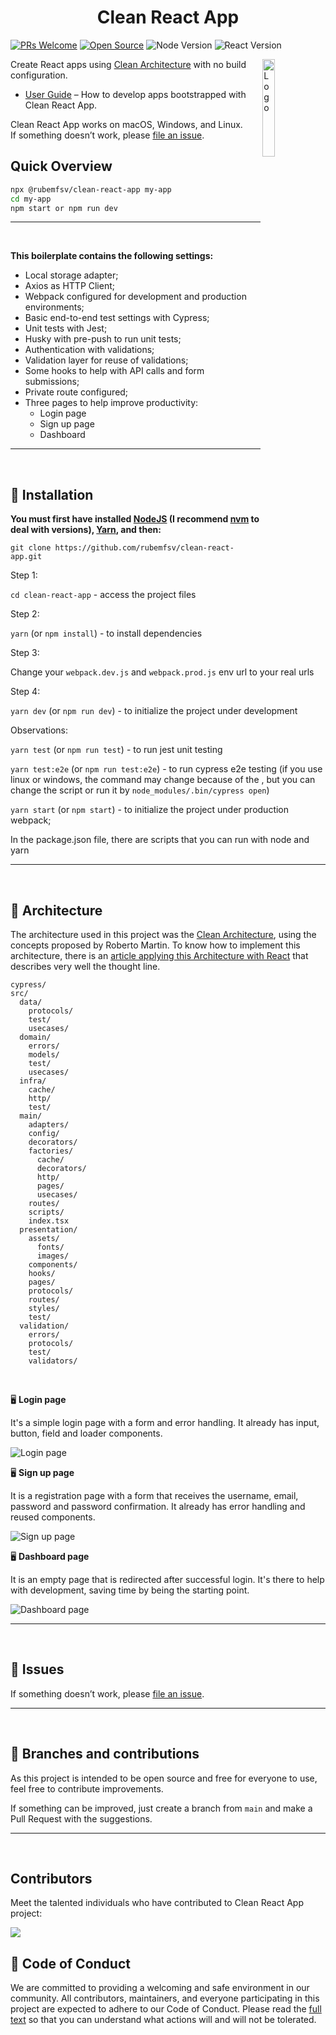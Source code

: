 <center><h1>Clean React App</h1></center>

[![PRs Welcome](https://img.shields.io/badge/PRs-welcome-green.svg)](https://github.com/rubemfsv/clean-react-app)
[![Open Source](https://badges.frapsoft.com/os/v1/open-source.svg?v=103)](https://opensource.org/)
![Node Version](https://img.shields.io/static/v1?label=node&message=18.18.0&color=00579d)
![React Version](https://img.shields.io/static/v1?label=react&message=18.2.0&color=42a5f5)

<img alt="Logo" align="right" src="https://upload.wikimedia.org/wikipedia/commons/a/a7/React-icon.svg" width="20%" />

Create React apps using [Clean Architecture](https://dev.to/rubemfsv/clean-architecture-the-concept-behind-the-code-52do) with no build configuration.

- [User Guide](https://dev.to/rubemfsv/clean-architecture-applying-with-react-40h6) – How to develop apps bootstrapped with Clean React App.

Clean React App works on macOS, Windows, and Linux.<br>
If something doesn’t work, please [file an issue](https://github.com/rubemfsv/clean-react-app/issues/new).<br>

## Quick Overview

```sh
npx @rubemfsv/clean-react-app my-app
cd my-app
npm start or npm run dev
```

<hr />
<br />

**This boilerplate contains the following settings:**
- Local storage adapter;
- Axios as HTTP Client;
- Webpack configured for development and production environments;
- Basic end-to-end test settings with Cypress;
- Unit tests with Jest;
- Husky with pre-push to run unit tests;
- Authentication with validations;
- Validation layer for reuse of validations;
- Some hooks to help with API calls and form submissions;
- Private route configured;
- Three pages to help improve productivity:
  - Login page
  - Sign up page
  - Dashboard

<hr />
<br />


## :construction_worker:  **Installation**

**You must first have installed [NodeJS](https://nodejs.org/) (I recommend [nvm](https://github.com/nvm-sh/nvm) to deal with versions), [Yarn](https://yarnpkg.com/), and then:**

`git clone https://github.com/rubemfsv/clean-react-app.git`

Step 1:

`cd clean-react-app` - access the project files

Step 2:

`yarn` (or `npm install`) - to install dependencies

Step 3:

Change your `webpack.dev.js` and `webpack.prod.js` env url to your real urls

Step 4:

`yarn dev` (or `npm run dev`) - to initialize the project under development

Observations:

`yarn test` (or `npm run test`) - to run jest unit testing

`yarn test:e2e` (or `npm run test:e2e`) - to run cypress e2e testing (if you use linux or windows, the command may change because of the \, but you can change the script or run it by `node_modules/.bin/cypress open`)

`yarn start` (or `npm start`) - to initialize the project under production webpack;

In the package.json file, there are scripts that you can run with node and yarn

<hr />
<br />

## :open_file_folder: **Architecture**

The architecture used in this project was the [Clean Architecture](https://dev.to/rubemfsv/clean-architecture-the-concept-behind-the-code-52do), using the concepts proposed by Roberto Martin. To know how to implement this architecture, there is an [article applying this Architecture with React](https://dev.to/rubemfsv/arquitetura-limpa-aplicando-com-react-1eo0) that describes very well the thought line.


```
cypress/
src/
  data/
    protocols/
    test/
    usecases/
  domain/
    errors/
    models/
    test/
    usecases/
  infra/
    cache/
    http/
    test/
  main/
    adapters/
    config/
    decorators/
    factories/
      cache/
      decorators/
      http/
      pages/
      usecases/
    routes/
    scripts/
    index.tsx
  presentation/
    assets/
      fonts/
      images/
    components/
    hooks/
    pages/
    protocols/
    routes/
    styles/
    test/
  validation/
    errors/
    protocols/
    test/
    validators/
```
<br />

🖥️  **Login page**

It's a simple login page with a form and error handling. It already has input, button, field and loader components.

![Login page](https://dev-to-uploads.s3.amazonaws.com/uploads/articles/vyruv5eroc1eb5p7ferj.png)


🖥️  **Sign up page**

It is a registration page with a form that receives the username, email, password and password confirmation. It already has error handling and reused components.

![Sign up page](https://dev-to-uploads.s3.amazonaws.com/uploads/articles/r3ua2l7ybbsd9f06m57t.png)

🖥️  **Dashboard page**

It is an empty page that is redirected after successful login. It's there to help with development, saving time by being the starting point.

![Dashboard page](https://dev-to-uploads.s3.amazonaws.com/uploads/articles/fxpg1sfmkt1dkfv12pbm.png)

<hr />
<br />

## :bug: Issues

If something doesn’t work, please [file an issue](https://github.com/rubemfsv/clean-react-app/issues/new).

<hr />
<br />

## :bookmark_tabs: Branches and contributions

As this project is intended to be open source and free for everyone to use, feel free to contribute improvements.

If something can be improved, just create a branch from `main` and make a Pull Request with the suggestions.

<hr />
<br />


## Contributors

Meet the talented individuals who have contributed to Clean React App project:  


<a href="https://github.com/rubemfsv/clean-react-app/graphs/contributors">
  <img src="https://contrib.rocks/image?repo=rubemfsv/clean-react-app" />
</a>

## 📜 Code of Conduct

We are committed to providing a welcoming and safe environment in our community. All contributors, maintainers, and everyone participating in this project are expected to adhere to our Code of Conduct. Please read the [full text](./CODE_OF_CONDUCT.md) so that you can understand what actions will and will not be tolerated.
